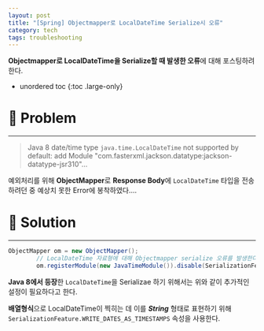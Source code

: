 ```yaml
---
layout: post
title: "[Spring] Objectmapper로 LocalDateTime Serialize시 오류"
category: tech
tags: troubleshooting
---
```


**Objectmapper로 LocalDateTime을 Serialize할 때 발생한 오류**에 대해 포스팅하려 한다.

* unordered toc
{:toc .large-only}

# 👿 Problem
***

> Java 8 date/time type `java.time.LocalDateTime` not supported by default: add Module "com.fasterxml.jackson.datatype:jackson-datatype-jsr310"...

예외처리를 위해 **ObjectMapper**로 **Response Body**에 `LocalDateTime` 타입을 전송하려던 중 예상치 못한 Error에 봉착하였다....

# 👼 Solution
***

```java
ObjectMapper om = new ObjectMapper();
        // LocalDateTime 자료형에 대해 Objectmapper serialize 오류를 발생한다.
        om.registerModule(new JavaTimeModule()).disable(SerializationFeature.WRITE_DATES_AS_TIMESTAMPS);
```

**Java 8에서 등장**한 `LocalDateTime`을 Serializae 하기 위해서는 위와 같이 추가적인 설정이 필요하다고 한다.

**배열형식**으로 LocalDateTime이 찍히는 데 이를 ***String*** 형태로 표현하기 위해 `SerializationFeature.WRITE_DATES_AS_TIMESTAMPS` 속성을 사용한다.
